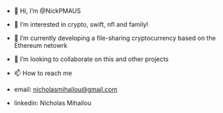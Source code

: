 - 👋 Hi, I’m @NickPMAUS
- 👀 I’m interested in crypto, swift, nfl and family!
- 🌱 I’m currently developing a file-sharing cryptocurrency based on the Ethereum netowrk
- 💞️ I’m looking to collaborate on this and other projects
- 📫 How to reach me 

- email: nicholasmihailou@gmail.com
- linkedin: Nicholas Mihailou

<!---
NickPMAUS/NickPMAUS is a ✨ special ✨ repository because its `README.md` (this file) appears on your GitHub profile.
You can click the Preview link to take a look at your changes.
--->
